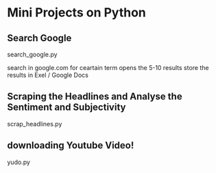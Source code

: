 # Mini Projects on Python

## Search Google
search_google.py

search in google.com for ceartain term
opens the 5-10 results
store the results in Exel / Google Docs

## Scraping the Headlines and Analyse the Sentiment and Subjectivity
scrap_headlines.py

## downloading Youtube Video!
yudo.py
